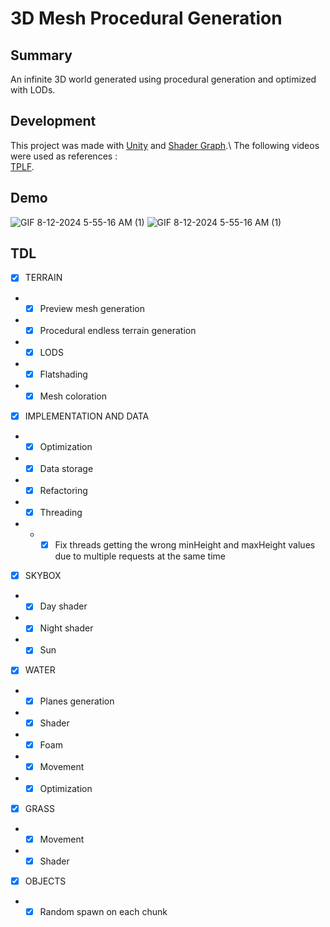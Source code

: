 # 3D Mesh Procedural Generation
## Summary

An infinite 3D world generated using procedural generation and optimized with LODs.

## Development

This project was made with [Unity](https://unity.com/fr) and [Shader Graph](https://unity.com/fr/features/shader-graph).\ 
The following videos were used as references :\
[TPLF](https://www.youtube.com/playlist?list=PL4wvE9SgBKlfxsV1upO26FrRNoomVuikC).

## Demo

![GIF 8-12-2024 5-55-16 AM (1)](https://github.com/user-attachments/assets/a21fe5a8-3bdd-4180-8c27-369882f54a8d)
![GIF 8-12-2024 5-55-16 AM (1)](https://github.com/user-attachments/assets/74327b31-4b16-4711-a158-0c04b4c6977f)

## TDL

- [x] TERRAIN
- - [x] Preview mesh generation
- - [x] Procedural endless terrain generation
- - [x] LODS
- - [x] Flatshading
- - [x] Mesh coloration

- [x] IMPLEMENTATION AND DATA
- - [x] Optimization
- - [x] Data storage
- - [x] Refactoring
- - [x] Threading
- - - [x] Fix threads getting the wrong minHeight and maxHeight values due to multiple requests at the same time

- [x] SKYBOX
- - [x] Day shader
- - [x] Night shader
- - [x] Sun

- [x] WATER
- - [x] Planes generation
- - [x] Shader
- - [x] Foam
- - [x] Movement
- - [x] Optimization

- [x] GRASS
- - [x] Movement
- - [x] Shader

- [x] OBJECTS
- - [x] Random spawn on each chunk
